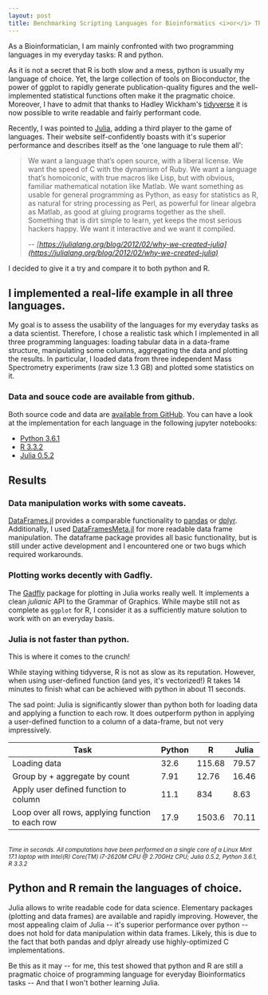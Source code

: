 ```yaml
---
layout: post
title: Benchmarking Scripting Languages for Bioinformatics <i>or</i> The sad truth about Julia 
---
```


As a Bioinformatician, I am mainly confronted with two programming languages in my everyday tasks: R and python. 

As it is not a secret that R is both slow and a mess, python is usually my language of choice. Yet, the large collection of tools on Bioconductor, the power of ggplot to rapidly generate publication-quality figures and the well-implemented statistical functions often make it the pragmatic choice. Moreover, I have to admit that thanks to Hadley Wickham's [tidyverse](http://tidyverse.org) it is now possible to write readable and fairly performant code.  

Recently, I was pointed to [Julia](https://julialang.org), adding a third player to the game of languages. Their website self-confidently boasts with it's superior performance and describes itself as the 'one language to rule them all':   

> We want a language that’s open source, with a liberal license. We want the speed of C with the dynamism of Ruby. We want a language that’s homoiconic, with true macros like Lisp, but with obvious, familiar mathematical notation like Matlab. We want something as usable for general programming as Python, as easy for statistics as R, as natural for string processing as Perl, as powerful for linear algebra as Matlab, as good at gluing programs together as the shell. Something that is dirt simple to learn, yet keeps the most serious hackers happy. We want it interactive and we want it compiled.
>
> -- <cite>[https://julialang.org/blog/2012/02/why-we-created-julia](https://julialang.org/blog/2012/02/why-we-created-julia)</cite>

I decided to give it a try and compare it to both python and R.

## I implemented a real-life example in all three languages. 
My goal is to assess the usability of the languages for my everyday tasks as a data scientist. Therefore, I chose a realistic task which I implemented in all three programming languages: loading tabular data in a data-frame structure, manipulating some columns, aggregating the data and plotting the results. In particular, I loaded data from three independent Mass Spectrometry experiments (raw size 1.3 GB) and plotted some statistics on it.

### Data and souce code are available from github.
Both source code and data are [available from GitHub](https://github.com/grst/compbio_benchmark). You can have a look at the implementation for each language in the following jupyter notebooks: 

* [Python 3.6.1](https://github.com/grst/compbio_benchmark/blob/master/task1.py.ipynb)
* [R 3.3.2](https://github.com/grst/compbio_benchmark/blob/master/task1.R.ipynb)
* [Julia 0.5.2](https://github.com/grst/compbio_benchmark/blob/master/task1.jl.ipynb)

## Results 
### Data manipulation works with some caveats. 
[DataFrames.jl](https://github.com/JuliaData/DataFrames.jl) provides a comparable functionality to [pandas](https://pandas.pydata.org) or [dplyr](dplyr.tidyverse.org). Additionally, I used [DataFramesMeta.jl](https://github.com/JuliaStats/DataFramesMeta.jl) for more readable data frame manipulation. The dataframe package provides all basic functionality, but is still under active development and I encountered one or two bugs which required workarounds. 

### Plotting works decently with Gadfly. 
The [Gadfly](http://gadflyjl.org/stable/) package for plotting in Julia works really well. It implements a clean *julianic* API to the Grammar of Graphics. While maybe still not as complete as `ggplot` for R, I consider it as a sufficiently mature solution to work with on an everyday basis. 

### Julia is not faster than python.
This is where it comes to the crunch!

While staying withing tidyverse, R is not as slow as its reputation. However, when using user-defined function (and yes, it's vectorized!) R takes 14 minutes to finish what can be achieved with python in about 11 seconds. 

The sad point: Julia is significantly slower than python both for loading data and applying a function to each row. It does outperform python in applying a user-defined function to a column of a data-frame, but not very impressively. 

| Task                                              | Python  | R      | Julia | 
|---------------------------------------------------|---------|--------|-------| 
| Loading data                                      | 32.6    | 115.68 | 79.57 | 
| Group by + aggregate by count                     | 7.91    | 12.76  | 16.46 | 
| Apply user defined function to column             | 11.1    | 834    | 8.63  | 
| Loop over all rows, applying function to each row | 17.9    | 1503.6 | 70.11 | 


<br /><small>*Time in seconds. All computations have been performed on a single core of a Linux Mint 17.1 laptop with Intel(R) Core(TM) i7-2620M CPU @ 2.70GHz CPU; Julia 0.5.2, Python 3.6.1, R 3.3.2*</small>


## Python and R remain the languages of choice.  
Julia allows to write readable code for data science. Elementary packages (plotting and data frames) are available and rapidly improving. However, the most appealing claim of Julia -- it's superior performance over python -- does not hold for data manipulation within data frames. Likely, this is due to the fact that both pandas and dplyr already use highly-optimized C implementations. 

Be this as it may -- for me, this test showed that python and R are still a pragmatic choice of programming language for everyday Bioinformatics tasks -- And that I won't bother learning Julia.  

